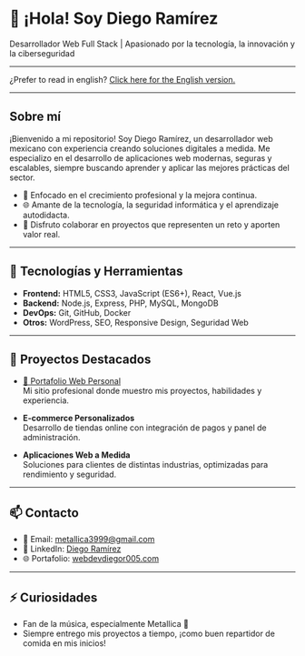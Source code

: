 # 👋 ¡Hola! Soy Diego Ramírez

Desarrollador Web Full Stack | Apasionado por la tecnología, la innovación y la ciberseguridad

---

¿Prefer to read in english? [Click here for the English version.](README.en.md)

---

## Sobre mí

¡Bienvenido a mi repositorio! Soy Diego Ramírez, un desarrollador web mexicano con experiencia creando soluciones digitales a medida. Me especializo en el desarrollo de aplicaciones web modernas, seguras y escalables, siempre buscando aprender y aplicar las mejores prácticas del sector.

- 🎯 Enfocado en el crecimiento profesional y la mejora continua.
- 🌐 Amante de la tecnología, la seguridad informática y el aprendizaje autodidacta.
- 🤝 Disfruto colaborar en proyectos que representen un reto y aporten valor real.

---

## 🚀 Tecnologías y Herramientas

- **Frontend:** HTML5, CSS3, JavaScript (ES6+), React, Vue.js
- **Backend:** Node.js, Express, PHP, MySQL, MongoDB
- **DevOps:** Git, GitHub, Docker
- **Otros:** WordPress, SEO, Responsive Design, Seguridad Web

---

## 📌 Proyectos Destacados

- [🌟 Portafolio Web Personal](https://www.webdevdiegor005.com)  
  Mi sitio profesional donde muestro mis proyectos, habilidades y experiencia.

- **E-commerce Personalizados**  
  Desarrollo de tiendas online con integración de pagos y panel de administración.

- **Aplicaciones Web a Medida**  
  Soluciones para clientes de distintas industrias, optimizadas para rendimiento y seguridad.

---

## 📫 Contacto

- 📧 Email: [metallica3999@gmail.com](mailto:metallica3999@gmail.com)
- 💼 LinkedIn: [Diego Ramírez](https://www.linkedin.com/in/diego-ramírez-67b227238)
- 🌐 Portafolio: [webdevdiegor005.com](https://www.webdevdiegor005.com)

---

## ⚡ Curiosidades

- Fan de la música, especialmente Metallica 🤘
- Siempre entrego mis proyectos a tiempo, ¡como buen repartidor de comida en mis inicios!
